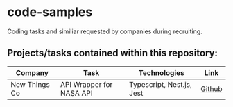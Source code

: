 # code-samples

Coding tasks and similiar requested by companies during recruiting.

## Projects/tasks contained within this repository:

| Company       | Task                     | Technologies              | Link                                                                        |
| ------------- | ------------------------ | ------------------------- | --------------------------------------------------------------------------- |
| New Things Co | API Wrapper for NASA API | Typescript, Nest.js, Jest | [Github](https://github.com/untocodes/code-samples/tree/newthings-nasa-api) |
